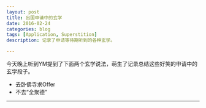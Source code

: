 ```yaml
---
layout: post
title: 出国申请中的玄学
date: 2016-02-24
categories: blog
tags: [Application, Superstition]
description: 记录了申请等待期听到的各种玄学。

---
```

今天晚上听到YM提到了下面两个玄学说法，萌生了记录总结这些好笑的申请中的玄学段子。

- 去卧佛寺求Offer
- 不去“全聚德”


---










